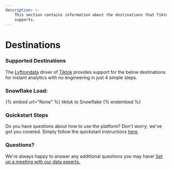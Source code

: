 ```yaml
---
description: >-
    This section contains information about the destinations that Tiktok
    supports.
---
```


# Destinations

### Supported Destinations

The [Lyftrondata](https://www.lyftrondata.com/) driver of [Tiktok](None) provides support for the below destinations for instant analytics with no engineering in just 4 simple steps.

### Snowflake Load:

{% embed url="None" %}
tiktok to Snowflake
{% endembed %}

### Quickstart Steps

Do you have questions about how to use the platform? Don't worry; we've got you covered. Simply follow the quickstart instructions [here](README.md).

### Questions? <a href="#questions" id="questions"></a>

We're always happy to answer any additional questions you may have! [Set up a meeting with our data experts.](https://www.lyftrondata.com/book-a-meeting/)
